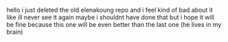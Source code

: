 hello i just deleted the old elenakoung repo and i feel kind of bad about it like ill never see it again maybe i shouldnt have done that but i hope it will be fine because this one will be even better than the last one (he lives in my brain)
